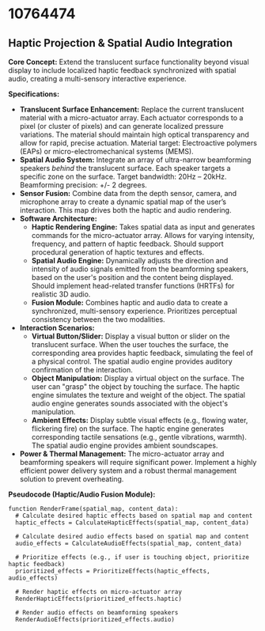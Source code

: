 # 10764474

## Haptic Projection & Spatial Audio Integration

**Core Concept:** Extend the translucent surface functionality beyond visual display to include localized haptic feedback synchronized with spatial audio, creating a multi-sensory interactive experience.

**Specifications:**

*   **Translucent Surface Enhancement:** Replace the current translucent material with a micro-actuator array. Each actuator corresponds to a pixel (or cluster of pixels) and can generate localized pressure variations. The material should maintain high optical transparency and allow for rapid, precise actuation.  Material target: Electroactive polymers (EAPs) or micro-electromechanical systems (MEMS).
*   **Spatial Audio System:** Integrate an array of ultra-narrow beamforming speakers *behind* the translucent surface. Each speaker targets a specific zone on the surface.  Target bandwidth: 20Hz – 20kHz.  Beamforming precision: +/- 2 degrees.
*   **Sensor Fusion:** Combine data from the depth sensor, camera, and microphone array to create a dynamic spatial map of the user’s interaction. This map drives both the haptic and audio rendering.
*   **Software Architecture:**
    *   **Haptic Rendering Engine:**  Takes spatial data as input and generates commands for the micro-actuator array. Allows for varying intensity, frequency, and pattern of haptic feedback. Should support procedural generation of haptic textures and effects.
    *   **Spatial Audio Engine:**  Dynamically adjusts the direction and intensity of audio signals emitted from the beamforming speakers, based on the user's position and the content being displayed.  Should implement head-related transfer functions (HRTFs) for realistic 3D audio.
    *   **Fusion Module:**  Combines haptic and audio data to create a synchronized, multi-sensory experience.  Prioritizes perceptual consistency between the two modalities.
*   **Interaction Scenarios:**
    *   **Virtual Button/Slider:** Display a visual button or slider on the translucent surface. When the user touches the surface, the corresponding area provides haptic feedback, simulating the feel of a physical control. The spatial audio engine provides auditory confirmation of the interaction.
    *   **Object Manipulation:**  Display a virtual object on the surface.  The user can "grasp" the object by touching the surface.  The haptic engine simulates the texture and weight of the object.  The spatial audio engine generates sounds associated with the object's manipulation.
    *   **Ambient Effects:** Display subtle visual effects (e.g., flowing water, flickering fire) on the surface. The haptic engine generates corresponding tactile sensations (e.g., gentle vibrations, warmth). The spatial audio engine provides ambient soundscapes.
*   **Power & Thermal Management:**  The micro-actuator array and beamforming speakers will require significant power. Implement a highly efficient power delivery system and a robust thermal management solution to prevent overheating.

**Pseudocode (Haptic/Audio Fusion Module):**

```
function RenderFrame(spatial_map, content_data):
  # Calculate desired haptic effects based on spatial map and content
  haptic_effects = CalculateHapticEffects(spatial_map, content_data)

  # Calculate desired audio effects based on spatial map and content
  audio_effects = CalculateAudioEffects(spatial_map, content_data)

  # Prioritize effects (e.g., if user is touching object, prioritize haptic feedback)
  prioritized_effects = PrioritizeEffects(haptic_effects, audio_effects)

  # Render haptic effects on micro-actuator array
  RenderHapticEffects(prioritized_effects.haptic)

  # Render audio effects on beamforming speakers
  RenderAudioEffects(prioritized_effects.audio)
```
